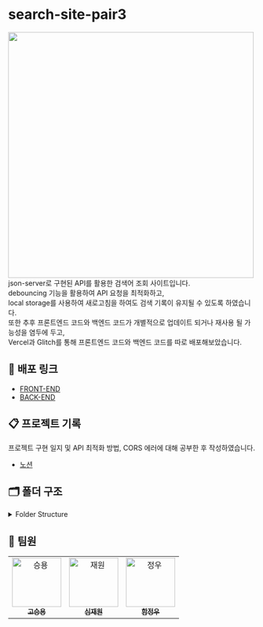 # search-site-pair3

<img src="https://github.com/FrontEnd-Team3/search-site-pair3/assets/123251211/62fc9ffa-ca74-4efa-90ae-ce44faa4a917" width="500px"/>
<br/>
json-server로 구현된 API를 활용한 검색어 조회 사이트입니다. <br/>
debouncing 기능을 활용하여 API 요청을 최적화하고,<br/>
local storage를 사용하여 새로고침을 하여도 검색 기록이 유지될 수 있도록 하였습니다.<br/>
또한 추후 프론트엔드 코드와 백엔드 코드가 개별적으로 업데이트 되거나 재사용 될 가능성을 염두에 두고,<br/>
Vercel과 Glitch를 통해 프론트엔드 코드와 백엔드 코드를 따로 배포해보았습니다. <br/>


## 📌 배포 링크
- [FRONT-END](https://search-site-pair3-xayg-git-refactoring-pair2.vercel.app/)
- [BACK-END](https://cloudy-stone-juice.glitch.me/)

## 📋 프로젝트 기록
프로젝트 구현 일지 및 API 최적화 방법, CORS 에러에 대해 공부한 후 작성하였습니다. <br/>
- [노션](https://gentle-tin-2c4.notion.site/3-7f96b641febc4d36b1c2d365ca724406?pvs=4)

## 🗂️ 폴더 구조
<details>
<summary>Folder Structure</summary>
<div markdown="1">
<blockquote>
📦src<br/>
 ┣ 📂apis<br/>
 ┃ ┣ 📜@core.js<br/>
 ┃ ┗ 📜search.js<br/>
 ┣ 📂components<br/>
 ┃ ┣ 📜recentlySearched.js<br/>
 ┃ ┣ 📜search-bar.js<br/>
 ┃ ┣ 📜searchResults.js<br/>
 ┣ 📂context<br/>
 ┃ ┣ 📜inputData.js<br/>
 ┃ ┗ 📜targetwords.js<br/>
 ┣ 📂hooks<br/>
 ┃ ┗ 📜useDebounce.js<br/>
 ┣ 📂pages<br/>
 ┃ ┗ 📜index.js<br/>
 ┣ 📂style <br/>
 ┃ ┗ 📜global.js <br/>
 ┣ ...
</blockquote>
</div>
</details>

## 👾 팀원
<table>
  <tbody>
    <tr>
      <td align="center"><a href="https://github.com/seungyonggo"><img src="https://avatars.githubusercontent.com/u/123628457?v=4" width="100px;" alt="승용"/><br /><sub><b>고승용</b></sub></a><br /></td>
      <td align="center"><a href="https://github.com/GrayHound0801"><img src="https://avatars.githubusercontent.com/u/126382636?v=4" width="100px;" alt="재원"/><br /><sub><b>심재원</b></sub></a><br /></td>
      <td align="center"><a href="https://github.com/JeongwooHam"><img src="https://avatars.githubusercontent.com/u/123251211?v=4" width="100px;" alt="정우"/><br /><sub><b>함정우</b></sub></a><br /></td>
    </tr>
  </tbody>
</table>
